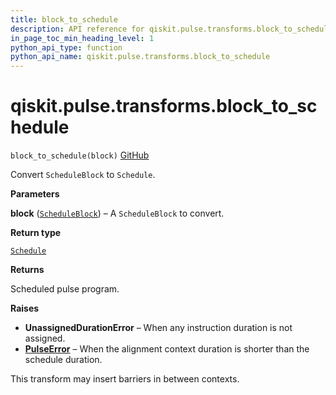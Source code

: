 ```yaml
---
title: block_to_schedule
description: API reference for qiskit.pulse.transforms.block_to_schedule
in_page_toc_min_heading_level: 1
python_api_type: function
python_api_name: qiskit.pulse.transforms.block_to_schedule
---
```


# qiskit.pulse.transforms.block\_to\_schedule

<span id="qiskit.pulse.transforms.block_to_schedule" />

`block_to_schedule(block)` [GitHub](https://github.com/qiskit/qiskit/tree/stable/0.21/qiskit/pulse/transforms/canonicalization.py "view source code")

Convert `ScheduleBlock` to `Schedule`.

**Parameters**

**block** ([`ScheduleBlock`](qiskit.pulse.ScheduleBlock "qiskit.pulse.schedule.ScheduleBlock")) – A `ScheduleBlock` to convert.

**Return type**

[`Schedule`](qiskit.pulse.Schedule "qiskit.pulse.schedule.Schedule")

**Returns**

Scheduled pulse program.

**Raises**

*   **UnassignedDurationError** – When any instruction duration is not assigned.
*   [**PulseError**](pulse#qiskit.pulse.PulseError "qiskit.pulse.PulseError") – When the alignment context duration is shorter than the schedule duration.

<Admonition title="Note" type="note">
  This transform may insert barriers in between contexts.
</Admonition>

